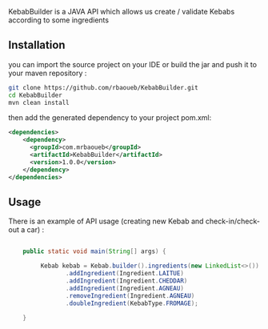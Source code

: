 
KebabBuilder is a JAVA API which allows us create / validate Kebabs according to some ingredients


## Installation
you can import the source project on your IDE or build the jar and push it to your maven repository :

```bash
git clone https://github.com/rbaoueb/KebabBuilder.git
cd KebabBuilder
mvn clean install
```

then add the generated dependency to your project pom.xml:
```xml
<dependencies>
    <dependency>
      <groupId>com.mrbaoueb</groupId>
	  <artifactId>KebabBuilder</artifactId>
      <version>1.0.0</version>
    </dependency>
</dependencies>
```

## Usage

There is an example of API usage (creating new Kebab and check-in/check-out a car) : 
```java

	public static void main(String[] args) {

		 Kebab kebab = Kebab.builder().ingredients(new LinkedList<>()).name("Kebab for test").build()
				.addIngredient(Ingredient.LAITUE)
				.addIngredient(Ingredient.CHEDDAR)
				.addIngredient(Ingredient.AGNEAU)
				.removeIngredient(Ingredient.AGNEAU)
				.doubleIngredient(KebabType.FROMAGE);

	}
	
```
